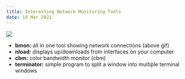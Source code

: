 ```yaml
---
title: Interesting Network Monitoring Tools
date: 19 Mar 2021
---
```


![](https://www.tecmint.com/wp-content/uploads/2017/02/bmon-Linux-Bandwidth-Monitoring.gif)

- **bmon:** all in one tool showing network connections (above gif)
- **nload:** displays up/downloads from interfaces on your computer
- **cbm:** color bandwidth monitor (cbm)
- **terminator:** simple program to split a window into multiple terminal windows
